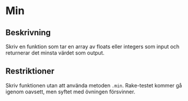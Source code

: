 # Min

## Beskrivning
Skriv en funktion som tar en array av floats eller integers som input och returnerar det minsta värdet som output.

## Restriktioner
Skriv funktionen utan att använda metoden `.min`. Rake-testet kommer gå igenom oavsett, men syftet med övningen försvinner.